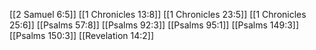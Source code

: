 [[2 Samuel 6:5]]
[[1 Chronicles 13:8]]
[[1 Chronicles 23:5]]
[[1 Chronicles 25:6]]
[[Psalms 57:8]]
[[Psalms 92:3]]
[[Psalms 95:1]]
[[Psalms 149:3]]
[[Psalms 150:3]]
[[Revelation 14:2]]
